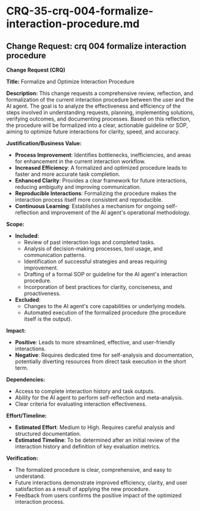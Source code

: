# CRQ-35-crq-004-formalize-interaction-procedure.md

## Change Request: crq 004 formalize interaction procedure
**Change Request (CRQ)**

**Title:** Formalize and Optimize Interaction Procedure

**Description:**
This change requests a comprehensive review, reflection, and formalization of the current interaction procedure between the user and the AI agent. The goal is to analyze the effectiveness and efficiency of the steps involved in understanding requests, planning, implementing solutions, verifying outcomes, and documenting processes. Based on this reflection, the procedure will be formalized into a clear, actionable guideline or SOP, aiming to optimize future interactions for clarity, speed, and accuracy.

**Justification/Business Value:**
*   **Process Improvement**: Identifies bottlenecks, inefficiencies, and areas for enhancement in the current interaction workflow.
*   **Increased Efficiency**: A formalized and optimized procedure leads to faster and more accurate task completion.
*   **Enhanced Clarity**: Provides a clear framework for future interactions, reducing ambiguity and improving communication.
*   **Reproducible Interactions**: Formalizing the procedure makes the interaction process itself more consistent and reproducible.
*   **Continuous Learning**: Establishes a mechanism for ongoing self-reflection and improvement of the AI agent's operational methodology.

**Scope:**
*   **Included**:
    *   Review of past interaction logs and completed tasks.
    *   Analysis of decision-making processes, tool usage, and communication patterns.
    *   Identification of successful strategies and areas requiring improvement.
    *   Drafting of a formal SOP or guideline for the AI agent's interaction procedure.
    *   Incorporation of best practices for clarity, conciseness, and proactiveness.
*   **Excluded**:
    *   Changes to the AI agent's core capabilities or underlying models.
    *   Automated execution of the formalized procedure (the procedure itself is the output).

**Impact:**
*   **Positive**: Leads to more streamlined, effective, and user-friendly interactions.
*   **Negative**: Requires dedicated time for self-analysis and documentation, potentially diverting resources from direct task execution in the short term.

**Dependencies:**
*   Access to complete interaction history and task outputs.
*   Ability for the AI agent to perform self-reflection and meta-analysis.
*   Clear criteria for evaluating interaction effectiveness.

**Effort/Timeline:**
*   **Estimated Effort**: Medium to High. Requires careful analysis and structured documentation.
*   **Estimated Timeline**: To be determined after an initial review of the interaction history and definition of key evaluation metrics.

**Verification:**
*   The formalized procedure is clear, comprehensive, and easy to understand.
*   Future interactions demonstrate improved efficiency, clarity, and user satisfaction as a result of applying the new procedure.
*   Feedback from users confirms the positive impact of the optimized interaction process.
